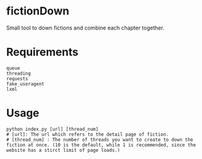 # fictionDown
Small tool to down fictions and combine each chapter together.

# Requirements
```
queue
threading
requests
fake_useragent
lxml
```

# Usage
```
python index.py [url] [thread_num]
# [url]: The url which refers to the detail page of fiction.
# [thread_num] : The number of threads you want to create to down the fiction at once. (10 is the default, while 1 is recommended, since the website has a stirct limit of page loads.)
```